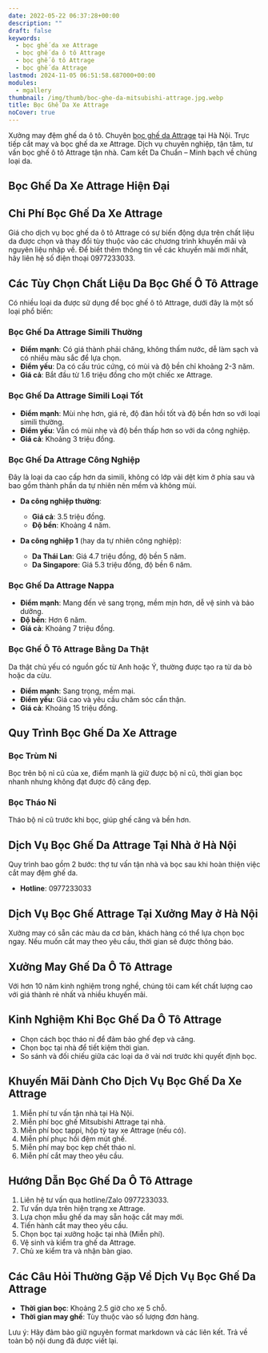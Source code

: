 ```yaml
---
date: 2022-05-22 06:37:28+00:00
description: ""
draft: false
keywords:
  - bọc ghế da xe Attrage
  - bọc ghế da ô tô Attrage
  - bọc ghế ô tô Attrage
  - bọc ghế da Attrage
lastmod: 2024-11-05 06:51:58.687000+00:00
modules:
  - mgallery
thumbnail: /img/thumb/boc-ghe-da-mitsubishi-attrage.jpg.webp
title: Bọc Ghế Da Xe Attrage
noCover: true
---
```


Xưởng may đệm ghế da ô tô. Chuyên [bọc ghế da Attrage](https://bocgheoto.vn/mitsubishi/boc-ghe-da-xe-attrage.html/) tại Hà Nội. Trực tiếp cắt may và bọc ghế da xe Attrage. Dịch vụ chuyên nghiệp, tận tâm, tư vấn bọc ghế ô tô Attrage tận nhà. Cam kết Da Chuẩn – Minh bạch về chủng loại da.

## Bọc Ghế Da Xe Attrage Hiện Đại

## Chi Phí Bọc Ghế Da Xe Attrage

Giá cho dịch vụ bọc ghế da ô tô Attrage có sự biến động dựa trên chất liệu da được chọn và thay đổi tùy thuộc vào các chương trình khuyến mãi và nguyên liệu nhập về. Để biết thêm thông tin về các khuyến mãi mới nhất, hãy liên hệ số điện thoại 0977233033.

## Các Tùy Chọn Chất Liệu Da Bọc Ghế Ô Tô Attrage

Có nhiều loại da được sử dụng để bọc ghế ô tô Attrage, dưới đây là một số loại phổ biến:

### Bọc Ghế Da Attrage Simili Thường
- **Điểm mạnh**: Có giá thành phải chăng, không thấm nước, dễ làm sạch và có nhiều màu sắc để lựa chọn.
- **Điểm yếu**: Da có cấu trúc cứng, có mùi và độ bền chỉ khoảng 2-3 năm.
- **Giá cả**: Bắt đầu từ 1.6 triệu đồng cho một chiếc xe Attrage.

### Bọc Ghế Da Attrage Simili Loại Tốt
- **Điểm mạnh**: Mùi nhẹ hơn, giá rẻ, độ đàn hồi tốt và độ bền hơn so với loại simili thường.
- **Điểm yếu**: Vẫn có mùi nhẹ và độ bền thấp hơn so với da công nghiệp.
- **Giá cả**: Khoảng 3 triệu đồng.

### Bọc Ghế Da Attrage Công Nghiệp
Đây là loại da cao cấp hơn da simili, không có lớp vải dệt kim ở phía sau và bao gồm thành phần da tự nhiên nên mềm và không mùi.

- **Da công nghiệp thường**:
  - **Giá cả**: 3.5 triệu đồng.
  - **Độ bền**: Khoảng 4 năm.
  
- **Da công nghiệp 1** (hay da tự nhiên công nghiệp):
  - **Da Thái Lan**: Giá 4.7 triệu đồng, độ bền 5 năm.
  - **Da Singapore**: Giá 5.3 triệu đồng, độ bền 6 năm.

### Bọc Ghế Da Attrage Nappa
- **Điểm mạnh**: Mang đến vẻ sang trọng, mềm mịn hơn, dễ vệ sinh và bảo dưỡng.
- **Độ bền**: Hơn 6 năm.
- **Giá cả**: Khoảng 7 triệu đồng.

### Bọc Ghế Ô Tô Attrage Bằng Da Thật
Da thật chủ yếu có nguồn gốc từ Anh hoặc Ý, thường được tạo ra từ da bò hoặc da cừu.
- **Điểm mạnh**: Sang trọng, mềm mại.
- **Điểm yếu**: Giá cao và yêu cầu chăm sóc cẩn thận.
- **Giá cả**: Khoảng 15 triệu đồng.

## Quy Trình Bọc Ghế Da Xe Attrage

### Bọc Trùm Nỉ
Bọc trên bộ nỉ cũ của xe, điểm mạnh là giữ được bộ nỉ cũ, thời gian bọc nhanh nhưng không đạt được độ căng đẹp.

### Bọc Tháo Nỉ
Tháo bộ nỉ cũ trước khi bọc, giúp ghế căng và bền hơn.

## Dịch Vụ Bọc Ghế Da Attrage Tại Nhà ở Hà Nội

Quy trình bao gồm 2 bước: thợ tư vấn tận nhà và bọc sau khi hoàn thiện việc cắt may đệm ghế da.

- **Hotline**: 0977233033

## Dịch Vụ Bọc Ghế Attrage Tại Xưởng May ở Hà Nội

Xưởng may có sẵn các màu da cơ bản, khách hàng có thể lựa chọn bọc ngay. Nếu muốn cắt may theo yêu cầu, thời gian sẽ được thông báo.

## Xưởng May Ghế Da Ô Tô Attrage

Với hơn 10 năm kinh nghiệm trong nghề, chúng tôi cam kết chất lượng cao với giá thành rẻ nhất và nhiều khuyến mãi.

## Kinh Nghiệm Khi Bọc Ghế Da Ô Tô Attrage

- Chọn cách bọc tháo nỉ để đảm bảo ghế đẹp và căng.
- Chọn bọc tại nhà để tiết kiệm thời gian.
- So sánh và đối chiếu giữa các loại da ở vài nơi trước khi quyết định bọc.

## Khuyến Mãi Dành Cho Dịch Vụ Bọc Ghế Da Xe Attrage

1. Miễn phí tư vấn tận nhà tại Hà Nội.
2. Miễn phí bọc ghế Mitsubishi Attrage tại nhà.
3. Miễn phí bọc tappi, hộp tỳ tay xe Attrage (nếu có).
4. Miễn phí phục hồi đệm mút ghế.
5. Miễn phí may bọc kẹp chết tháo nỉ.
6. Miễn phí cắt may theo yêu cầu.

## Hướng Dẫn Bọc Ghế Da Ô Tô Attrage

1. Liên hệ tư vấn qua hotline/Zalo 0977233033.
2. Tư vấn dựa trên hiện trạng xe Attrage.
3. Lựa chọn mẫu ghế da may sẵn hoặc cắt may mới.
4. Tiến hành cắt may theo yêu cầu.
5. Chọn bọc tại xưởng hoặc tại nhà (Miễn phí).
6. Vệ sinh và kiểm tra ghế da Attrage.
7. Chủ xe kiểm tra và nhận bàn giao.

## Các Câu Hỏi Thường Gặp Về Dịch Vụ Bọc Ghế Da Attrage

- **Thời gian bọc**: Khoảng 2.5 giờ cho xe 5 chỗ.
- **Thời gian may ghế**: Tùy thuộc vào số lượng đơn hàng.

Lưu ý: Hãy đảm bảo giữ nguyên format markdown và các liên kết. Trả về toàn bộ nội dung đã được viết lại.